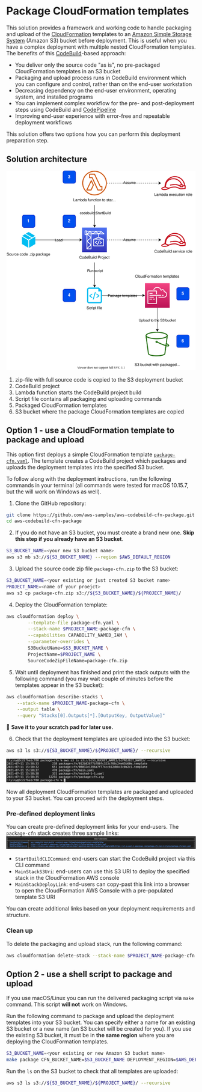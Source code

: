 # Package CloudFormation templates
This solution provides a framework and working code to handle packaging and upload of the [CloudFormation](https://aws.amazon.com/cloudformation) templates to an [Amazon Simple Storage System](https://aws.amazon.com/s3) (Amazon S3) bucket before deployment. This is useful when you have a complex deployment with multiple nested CloudFormation templates. The benefits of this [CodeBuild](https://aws.amazon.com/codebuild/)-based approach:

- You deliver only the source code "as is", no pre-packaged CloudFormation templates in an S3 bucket
- Packaging and upload process runs in CodeBuild environment which you can configure and control, rather than on the end-user workstation
- Decreasing dependency on the end-user environment, operating system, and installed programs
- You can implement complex workflow for the pre- and post-deployment steps using CodeBuild and [CodePipeline](https://aws.amazon.com/codepipeline)
- Improving end-user experience with error-free and repeatable deployment workflows

This solution offers two options how you can perform this deployment preparation step.

## Solution architecture

![package-cfn-architecture](design/package-cfn-architecture.drawio.svg)

1. zip-file with full source code is copied to the S3 deployment bucket 
2. CodeBuild project
3. Lambda function starts the CodeBuild project build
4. Script file contains all packaging and uploading commands
5. Packaged CloudFormation templates
6. S3 bucket where the package CloudFormation templates are copied


## Option 1 - use a CloudFormation template to package and upload
This option first deploys a simple CloudFormation template [`package-cfn.yaml`](package-cfn.yaml). The template creates a CodeBuild project which packages and uploads the deployment templates into the specified S3 bucket.

To follow along with the deployment instructions, run the following commands in your terminal (all commands were tested for macOS 10.15.7, but the will work on Windows as well).

1. Clone the GitHub repository:
```sh
git clone https://github.com/aws-samples/aws-codebuild-cfn-package.git
cd aws-codebuild-cfn-package
```

2. If you do not have an S3 bucket, you must create a brand new one. **Skip this step if you already have an S3 bucket**.
```sh
S3_BUCKET_NAME=<your new S3 bucket name>
aws s3 mb s3://${S3_BUCKET_NAME} --region $AWS_DEFAULT_REGION
```

3. Upload the source code zip file `package-cfn.zip` to the S3 bucket:
```sh
S3_BUCKET_NAME=<your existing or just created S3 bucket name>
PROJECT_NAME=<name of your proejct>
aws s3 cp package-cfn.zip s3://${S3_BUCKET_NAME}/${PROJECT_NAME}/
```

4. Deploy the CloudFormation template:
```sh
aws cloudformation deploy \
        --template-file package-cfn.yaml \
        --stack-name $PROJECT_NAME-package-cfn \
        --capabilities CAPABILITY_NAMED_IAM \
        --parameter-overrides \
        S3BucketName=$S3_BUCKET_NAME \
        ProjectName=$PROJECT_NAME \
        SourceCodeZipFileName=package-cfn.zip
```

5. Wait until deployment has finished and print the stack outputs with the following command (you may wait couple of minutes before the templates appear in the S3 bucket):
```sh
aws cloudformation describe-stacks \
    --stack-name $PROJECT_NAME-package-cfn \
    --output table \
    --query "Stacks[0].Outputs[*].[OutputKey, OutputValue]"
```

📜 **Save it to your scratch pad for later use.**

6. Check that the deployment templates are uploaded into the S3 bucket:
```sh
aws s3 ls s3://${S3_BUCKET_NAME}/${PROJECT_NAME}/ --recursive
```

![upoaded-cfn-templates-ls](img/upoaded-cfn-templates-ls.png)

Now all deployment CloudFormation templates are packaged and uploaded to your S3 bucket. You can proceed with the deployment steps. 

### Pre-defined deployment links
You can create pre-defined deployment links for your end-users. The `package-cfn` stack creates three sample links:
![package-cfn-output](img/package-cfn-output.png)

- `StartBuildCLICommand`: end-users can start the CodeBuild project via this CLI command
- `MainStackS3Uri`: end-users can use this S3 URI to deploy the specified stack in the CloudFormation AWS console
- `MainStackDeployLink`: end-users can copy-past this link into a browser to open the CloudFormation AWS Console with a pre-populated template S3 URI

You can create additional links based on your deployment requirements and structure.

### Clean up
To delete the packaging and upload stack, run the following command:
```sh
aws cloudformation delete-stack --stack-name $PROJECT_NAME-package-cfn
```

## Option 2 - use a shell script to package and upload
If you use macOS/Linux you can run the delivered packaging script via `make` command. This script **will not** work on Windows.

Run the following command to package and upload the deployment templates into your S3 bucket. You can specify either a name for an existing S3 bucket or a new name (an S3 bucket will be created for you). If you use the existing S3 bucket, it must be in **the same region** where you are deploying the CloudFormation templates.

```sh
S3_BUCKET_NAME=<your existing or new Amazon S3 bucket name>
make package CFN_BUCKET_NAME=$S3_BUCKET_NAME DEPLOYMENT_REGION=$AWS_DEFAULT_REGION
```

Run the `ls` on the S3 bucket to check that all templates are uploaded:
```sh
aws s3 ls s3://${S3_BUCKET_NAME}/${PROJECT_NAME}/ --recursive
```